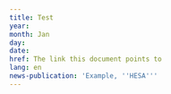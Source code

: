 ```yaml
---
title: Test
year:
month: Jan
day:
date:
href: The link this document points to
lang: en
news-publication: 'Example, ''HESA'''
---
```

